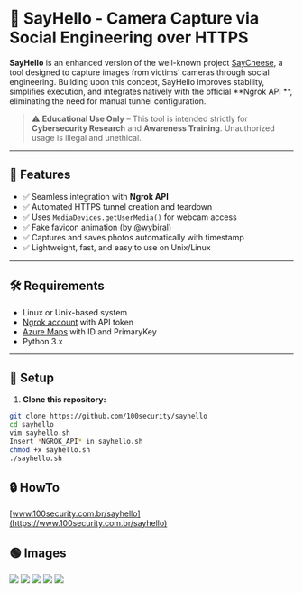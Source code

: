 # 📸 SayHello - Camera Capture via Social Engineering over HTTPS

**SayHello** is an enhanced version of the well-known project  [SayCheese](https://github.com/hangetzzu/saycheese), a tool designed to capture images from victims' cameras through social engineering. Building upon this concept, SayHello improves stability, simplifies execution, and integrates natively with the official **Ngrok API **, eliminating the need for manual tunnel configuration.

> ⚠️ **Educational Use Only** – This tool is intended strictly for **Cybersecurity Research** and **Awareness Training**. Unauthorized usage is illegal and unethical.

---

## 🚀 Features

- ✅ Seamless integration with **Ngrok API**
- ✅ Automated HTTPS tunnel creation and teardown
- ✅ Uses `MediaDevices.getUserMedia()` for webcam access
- ✅ Fake favicon animation (by [@wybiral](https://github.com/wybiral))
- ✅ Captures and saves photos automatically with timestamp
- ✅ Lightweight, fast, and easy to use on Unix/Linux

---

## 🛠️ Requirements

- Linux or Unix-based system
- [Ngrok account](https://ngrok.com/) with API token
- [Azure Maps](https://azure.microsoft.com) with ID and PrimaryKey
- Python 3.x

---

## 🔧 Setup

1. **Clone this repository:**

```bash
git clone https://github.com/100security/sayhello
cd sayhello
vim sayhello.sh
Insert *NGROK_API* in sayhello.sh
chmod +x sayhello.sh
./sayhello.sh
```

## 🔒 HowTo
[www.100security.com.br/sayhello](https://www.100security.com.br/sayhello)


## 🟢 Images
![](https://www.100security.com.br/images/sayhello-04.png)
![](https://www.100security.com.br/images/sayhello-09.png)
![](https://www.100security.com.br/images/sayhello-10a.png)
![](https://www.100security.com.br/images/sayhello-11.png)
![](https://www.100security.com.br/images/sayhello-23.jpg)
